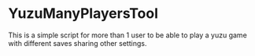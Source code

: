 # YuzuManyPlayersTool
This is a simple script for more than 1 user to be able to play a yuzu game with different saves sharing other settings.
